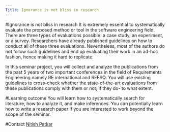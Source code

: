 ```yaml
---
Title: Ignorance is not bliss in research
---
```

#Ignorance is not bliss in research
It is extremely essential to systematically evaluate the proposed method or tool in the software engineering field. There are three types of evaluations possible: a case study, an experiment, or a survey. Researchers have already published guidelines on how to conduct all of these three evaluations. Nevertheless, most of the authors do not follow such guidelines and end up evaluating their work in an ad-hoc fashion, hence making it hard to replicate. 

In this seminar project, you will collect and analyze the publications from the past 5 years of two important conferences in the field of Requirements Engineering namely RE international and REFSQ. You will use existing guidelines to cross-check whether the state-of-the-art evaluations from these publications comply with them or not; if they do- to what extent.

#Learning outcome
You will learn how to systematically search for literature, how to analyze it, and make inferences. You can potentially learn how to write a research paper if you are interested to work beyond the scope of the seminar.

#Contact
[Nitish Patkar](%base_url%/staff/NitishPatkar)
